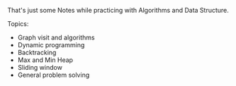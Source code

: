 That's just some Notes while practicing with Algorithms and Data Structure.

Topics:

- Graph visit and algorithms<br>
- Dynamic programming<br>
- Backtracking<br>
- Max and Min Heap<br> 
- Sliding window<br>
- General problem solving<br>  
